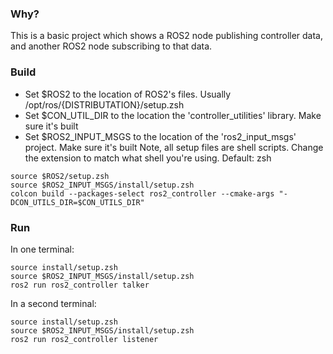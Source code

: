 ### Why?
This is a basic project which shows a ROS2 node publishing controller data,
and another ROS2 node subscribing to that data.

### Build
- Set $ROS2 to the location of ROS2's files. Usually /opt/ros/{DISTRIBUTATION}/setup.zsh
- Set $CON_UTIL_DIR to the location the 'controller_utilities' library. Make sure it's built
- Set $ROS2_INPUT_MSGS to the location of the 'ros2_input_msgs' project. Make sure it's built
Note, all setup files are shell scripts. Change the extension to match what shell you're using. Default: zsh
```
source $ROS2/setup.zsh
source $ROS2_INPUT_MSGS/install/setup.zsh
colcon build --packages-select ros2_controller --cmake-args "-DCON_UTILS_DIR=$CON_UTILS_DIR"
```

### Run  
In one terminal:
```
source install/setup.zsh
source $ROS2_INPUT_MSGS/install/setup.zsh
ros2 run ros2_controller talker
```
  
In a second terminal:
```
source install/setup.zsh
source $ROS2_INPUT_MSGS/install/setup.zsh
ros2 run ros2_controller listener
```
